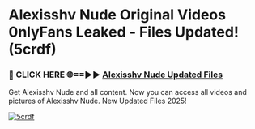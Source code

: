 # Alexisshv Nude Original Videos 0nlyFans Leaked - Files Updated! (5crdf)

<h3>🔴 CLICK HERE 🌐==►► <a href="https://tinyurl.com/4mcuefdz" rel="nofollow">Alexisshv Nude Updated Files</a></h3>

Get Alexisshv Nude and all content. Now you can access all videos and pictures of Alexisshv Nude. New Updated Files 2025!

[![5crdf](https://i.imgur.com/StAQSOY.gif)](https://tinyurl.com/4mcuefdz)
